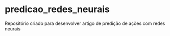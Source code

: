 # predicao_redes_neurais
Repositório criado para desenvolver artigo de predição de ações com redes neurais
